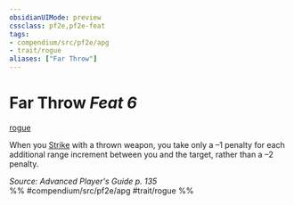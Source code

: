 ```yaml
---
obsidianUIMode: preview
cssclass: pf2e,pf2e-feat
tags:
- compendium/src/pf2e/apg
- trait/rogue
aliases: ["Far Throw"]
---
```

# Far Throw  *Feat 6*  
[rogue](../../Rules/traits/rogue.md)  


When you [Strike](../../Rules/actions/strike.md) with a thrown weapon, you take only a –1 penalty for each additional range increment between you and the target, rather than a –2 penalty.

*Source: Advanced Player's Guide p. 135*  
%% #compendium/src/pf2e/apg #trait/rogue %%